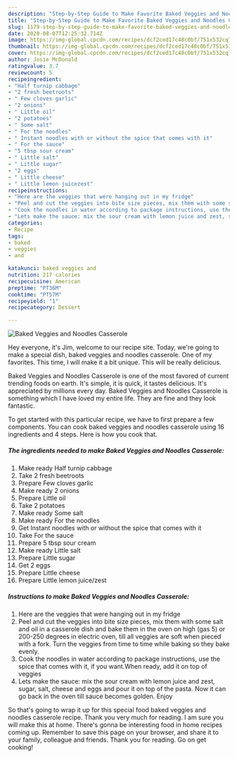 ```yaml
---
description: "Step-by-Step Guide to Make Favorite Baked Veggies and Noodles Casserole"
title: "Step-by-Step Guide to Make Favorite Baked Veggies and Noodles Casserole"
slug: 1179-step-by-step-guide-to-make-favorite-baked-veggies-and-noodles-casserole
date: 2020-08-07T12:25:32.714Z
image: https://img-global.cpcdn.com/recipes/dcf2ced17c48c0bf/751x532cq70/baked-veggies-and-noodles-casserole-recipe-main-photo.jpg
thumbnail: https://img-global.cpcdn.com/recipes/dcf2ced17c48c0bf/751x532cq70/baked-veggies-and-noodles-casserole-recipe-main-photo.jpg
cover: https://img-global.cpcdn.com/recipes/dcf2ced17c48c0bf/751x532cq70/baked-veggies-and-noodles-casserole-recipe-main-photo.jpg
author: Josie McDonald
ratingvalue: 3.7
reviewcount: 5
recipeingredient:
- "Half turnip cabbage"
- "2 fresh beetroots"
- " Few cloves garlic"
- "2 onions"
- " Little oil"
- "2 potatoes"
- " Some salt"
- " For the noodles"
- " Instant noodles with or without the spice that comes with it"
- " For the sauce"
- "5 tbsp sour cream"
- " Little salt"
- " Little sugar"
- "2 eggs"
- " Little cheese"
- " Little lemon juicezest"
recipeinstructions:
- "Here are the veggies that were hanging out in my fridge"
- "Peel and cut the veggies into bite size pieces, mix them with some salt and oil in a casserole dish and bake them in the oven on high (gas 5) or 200-250 degrees in electric oven, till all veggies are soft when pieced with a fork. Turn the veggies from time to time while baking so they bake evenly."
- "Cook the noodles in water according to package instructions, use the spice that comes with it, if you want.When ready, add it on top of veggies"
- "Lets make the sauce: mix the sour cream with lemon juice and zest, sugar, salt, cheese and eggs and pour it on top of the pasta. Now it can go back in the oven till sauce becomes golden. Enjoy"
categories:
- Recipe
tags:
- baked
- veggies
- and

katakunci: baked veggies and 
nutrition: 217 calories
recipecuisine: American
preptime: "PT36M"
cooktime: "PT57M"
recipeyield: "1"
recipecategory: Dessert

---
```



![Baked Veggies and Noodles Casserole](https://img-global.cpcdn.com/recipes/dcf2ced17c48c0bf/751x532cq70/baked-veggies-and-noodles-casserole-recipe-main-photo.jpg)

Hey everyone, it's Jim, welcome to our recipe site. Today, we're going to make a special dish, baked veggies and noodles casserole. One of my favorites. This time, I will make it a bit unique. This will be really delicious.

Baked Veggies and Noodles Casserole is one of the most favored of current trending foods on earth. It's simple, it is quick, it tastes delicious. It's appreciated by millions every day. Baked Veggies and Noodles Casserole is something which I have loved my entire life. They are fine and they look fantastic.




To get started with this particular recipe, we have to first prepare a few components. You can cook baked veggies and noodles casserole using 16 ingredients and 4 steps. Here is how you cook that.

<!--inarticleads1-->

##### The ingredients needed to make Baked Veggies and Noodles Casserole:

1. Make ready Half turnip cabbage
1. Take 2 fresh beetroots
1. Prepare  Few cloves garlic
1. Make ready 2 onions
1. Prepare  Little oil
1. Take 2 potatoes
1. Make ready  Some salt
1. Make ready  For the noodles
1. Get  Instant noodles with or without the spice that comes with it
1. Take  For the sauce
1. Prepare 5 tbsp sour cream
1. Make ready  Little salt
1. Prepare  Little sugar
1. Get 2 eggs
1. Prepare  Little cheese
1. Prepare  Little lemon juice/zest




<!--inarticleads2-->

##### Instructions to make Baked Veggies and Noodles Casserole:

1. Here are the veggies that were hanging out in my fridge
1. Peel and cut the veggies into bite size pieces, mix them with some salt and oil in a casserole dish and bake them in the oven on high (gas 5) or 200-250 degrees in electric oven, till all veggies are soft when pieced with a fork. Turn the veggies from time to time while baking so they bake evenly.
1. Cook the noodles in water according to package instructions, use the spice that comes with it, if you want.When ready, add it on top of veggies
1. Lets make the sauce: mix the sour cream with lemon juice and zest, sugar, salt, cheese and eggs and pour it on top of the pasta. Now it can go back in the oven till sauce becomes golden. Enjoy




So that's going to wrap it up for this special food baked veggies and noodles casserole recipe. Thank you very much for reading. I am sure you will make this at home. There's gonna be interesting food in home recipes coming up. Remember to save this page on your browser, and share it to your family, colleague and friends. Thank you for reading. Go on get cooking!
